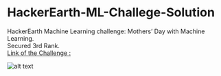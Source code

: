 # HackerEarth-ML-Challege-Solution
 HackerEarth Machine Learning challenge: Mothers’ Day with Machine Learning.<br> Secured 3rd Rank.<br>
 [Link of the Challenge :](https://www.hackerearth.com/challenges/competitive/hackerearth-machine-learning-challenge-mothers-day/)
 
 ![alt text](https://github.com/Niteshrocks/HackerEarth-ML-Challenge-Solution/blob/master/LeaderBoard.png)


